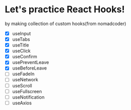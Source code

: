 # Let's practice React Hooks!

by making collection of custom hooks(from nomadcoder)

- [x] useInput
- [x] useTabs
- [x] useTitle
- [x] useClick
- [x] useConfirm
- [x] usePreventLeave
- [x] useBeforeLeave
- [ ] useFadeIn
- [ ] useNetwork
- [ ] useScroll
- [ ] useFullscreen
- [ ] useNotification
- [ ] useAxios
